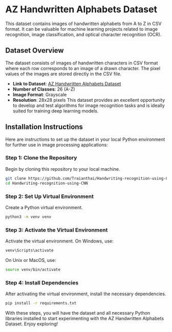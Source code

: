 # AZ Handwritten Alphabets Dataset
This dataset contains images of handwritten alphabets from A to Z in CSV format. It can be valuable for machine learning projects related to image recognition, image classification, and optical character recognition (OCR).
## Dataset Overview
The dataset consists of images of handwritten characters in CSV format where each row corresponds to an image of a drawn character. The pixel values of the images are stored directly in the CSV file.
- **Link to Dataset**: [AZ Handwritten Alphabets Dataset](https://www.kaggle.com/datasets/sachinpatel21/az-handwritten-alphabets-in-csv-format)
- **Number of Classes**: 26 (A-Z)
- **Image Format**: Grayscale
- **Resolution**: 28x28 pixels
This dataset provides an excellent opportunity to develop and test algorithms for image recognition tasks and is ideally suited for training deep learning models.
## Installation Instructions
Here are instructions to set up the dataset in your local Python environment for further use in image processing applications:
### Step 1: Clone the Repository
Begin by cloning this repository to your local machine.
```bash
git clone https://github.com/Traianthai/Handwriting-recognition-using-CNN.git
cd Handwriting-recognition-using-CNN
```
### Step 2: Set Up Virtual Environment
Create a Python virtual environment.
```bash
python3 -m venv venv
```
### Step 3: Activate the Virtual Environment
Activate the virtual environment.
On Windows, use:
```bash
venv\Scripts\activate
```
On Unix or MacOS, use:
```bash
source venv/bin/activate
```
### Step 4: Install Dependencies
After activating the virtual environment, install the necessary dependencies.
```bash
pip install -r requirements.txt
```
With these steps, you will have the dataset and all necessary Python libraries installed to start experimenting with the AZ Handwritten Alphabets Dataset.
Enjoy exploring!
